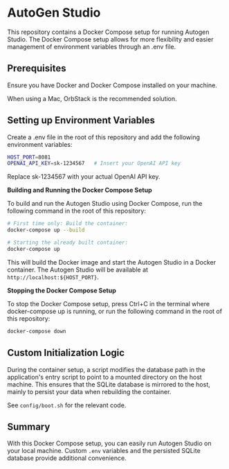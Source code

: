 # AutoGen Studio

This repository contains a Docker Compose setup for running Autogen Studio. The Docker Compose setup allows for more flexibility and easier management of environment variables through an .env file.

## Prerequisites

Ensure you have Docker and Docker Compose installed on your machine.

When using a Mac, OrbStack is the recommended solution.

## Setting up Environment Variables

Create a .env file in the root of this repository and add the following environment variables:

```sh
HOST_PORT=8081
OPENAI_API_KEY=sk-1234567   # Insert your OpenAI API key
```

Replace sk-1234567 with your actual OpenAI API key.

**Building and Running the Docker Compose Setup**

To build and run the Autogen Studio using Docker Compose, run the following command in the root of this repository:

```sh
# First time only: Build the container:
docker-compose up --build

# Starting the already built container:
docker-compose up
```

This will build the Docker image and start the Autogen Studio in a Docker container. The Autogen Studio will be available at `http://localhost:${HOST_PORT}`.

**Stopping the Docker Compose Setup**

To stop the Docker Compose setup, press Ctrl+C in the terminal where docker-compose up is running, or run the following command in the root of this repository:

```sh
docker-compose down
```

## Custom Initialization Logic

During the container setup, a script modifies the database path in the application's entry script to point to a mounted directory on the host machine. This ensures that the SQLite database is mirrored to the host, mainly to persist your data when rebuilding the container.

See `config/boot.sh` for the relevant code.

## Summary

With this Docker Compose setup, you can easily run Autogen Studio on your local machine.
Custom `.env` variables and the persisted SQLite database provide additional convenience.